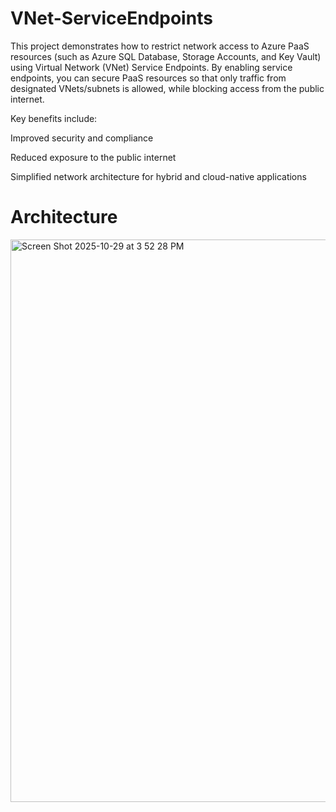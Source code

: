 # VNet-ServiceEndpoints
This project demonstrates how to restrict network access to Azure PaaS resources (such as Azure SQL Database, Storage Accounts, and Key Vault) using Virtual Network (VNet) Service Endpoints. By enabling service endpoints, you can secure PaaS resources so that only traffic from designated VNets/subnets is allowed, while blocking access from the public internet.


Key benefits include:

Improved security and compliance

Reduced exposure to the public internet

Simplified network architecture for hybrid and cloud-native applications

# Architecture
<img width="1440" height="900" alt="Screen Shot 2025-10-29 at 3 52 28 PM" src="https://github.com/user-attachments/assets/bf8ffda3-bd75-403d-a0fe-f518dddf8d02" />


